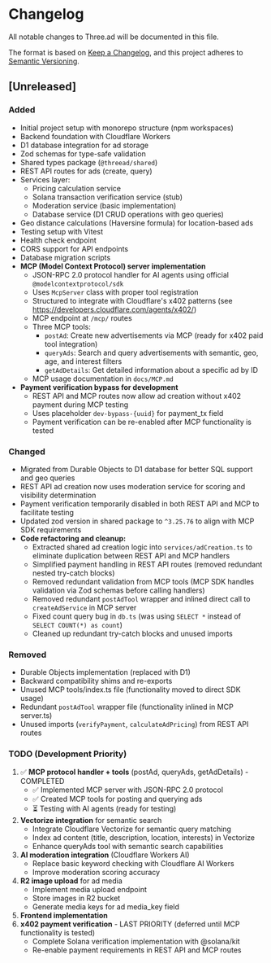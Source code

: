 # Changelog

All notable changes to Three.ad will be documented in this file.

The format is based on [Keep a Changelog](https://keepachangelog.com/en/1.0.0/),
and this project adheres to [Semantic Versioning](https://semver.org/spec/v2.0.0.html).

## [Unreleased]

### Added
- Initial project setup with monorepo structure (npm workspaces)
- Backend foundation with Cloudflare Workers
- D1 database integration for ad storage
- Zod schemas for type-safe validation
- Shared types package (`@threead/shared`)
- REST API routes for ads (create, query)
- Services layer:
  - Pricing calculation service
  - Solana transaction verification service (stub)
  - Moderation service (basic implementation)
  - Database service (D1 CRUD operations with geo queries)
- Geo distance calculations (Haversine formula) for location-based ads
- Testing setup with Vitest
- Health check endpoint
- CORS support for API endpoints
- Database migration scripts
- **MCP (Model Context Protocol) server implementation**
  - JSON-RPC 2.0 protocol handler for AI agents using official `@modelcontextprotocol/sdk`
  - Uses `McpServer` class with proper tool registration
  - Structured to integrate with Cloudflare's x402 patterns (see https://developers.cloudflare.com/agents/x402/)
  - MCP endpoint at `/mcp/` routes
  - Three MCP tools:
    - `postAd`: Create new advertisements via MCP (ready for x402 paid tool integration)
    - `queryAds`: Search and query advertisements with semantic, geo, age, and interest filters
    - `getAdDetails`: Get detailed information about a specific ad by ID
  - MCP usage documentation in `docs/MCP.md`
- **Payment verification bypass for development**
  - REST API and MCP routes now allow ad creation without x402 payment during MCP testing
  - Uses placeholder `dev-bypass-{uuid}` for payment_tx field
  - Payment verification can be re-enabled after MCP functionality is tested

### Changed
- Migrated from Durable Objects to D1 database for better SQL support and geo queries
- REST API ad creation now uses moderation service for scoring and visibility determination
- Payment verification temporarily disabled in both REST API and MCP to facilitate testing
- Updated zod version in shared package to `^3.25.76` to align with MCP SDK requirements
- **Code refactoring and cleanup:**
  - Extracted shared ad creation logic into `services/adCreation.ts` to eliminate duplication between REST API and MCP handlers
  - Simplified payment handling in REST API routes (removed redundant nested try-catch blocks)
  - Removed redundant validation from MCP tools (MCP SDK handles validation via Zod schemas before calling handlers)
  - Removed redundant `postAdTool` wrapper and inlined direct call to `createAdService` in MCP server
  - Fixed count query bug in `db.ts` (was using `SELECT *` instead of `SELECT COUNT(*) as count`)
  - Cleaned up redundant try-catch blocks and unused imports

### Removed
- Durable Objects implementation (replaced with D1)
- Backward compatibility shims and re-exports
- Unused MCP tools/index.ts file (functionality moved to direct SDK usage)
- Redundant `postAdTool` wrapper file (functionality inlined in MCP server.ts)
- Unused imports (`verifyPayment`, `calculateAdPricing`) from REST API routes

### TODO (Development Priority)
1. ✅ **MCP protocol handler + tools** (postAd, queryAds, getAdDetails) - COMPLETED
   - ✅ Implemented MCP server with JSON-RPC 2.0 protocol
   - ✅ Created MCP tools for posting and querying ads
   - ⏳ Testing with AI agents (ready for testing)
2. **Vectorize integration** for semantic search
   - Integrate Cloudflare Vectorize for semantic query matching
   - Index ad content (title, description, location, interests) in Vectorize
   - Enhance queryAds tool with semantic search capabilities
3. **AI moderation integration** (Cloudflare Workers AI)
   - Replace basic keyword checking with Cloudflare AI Workers
   - Improve moderation scoring accuracy
4. **R2 image upload** for ad media
   - Implement media upload endpoint
   - Store images in R2 bucket
   - Generate media keys for ad media_key field
5. **Frontend implementation**
6. **x402 payment verification** - LAST PRIORITY (deferred until MCP functionality is tested)
   - Complete Solana verification implementation with @solana/kit
   - Re-enable payment requirements in REST API and MCP routes

